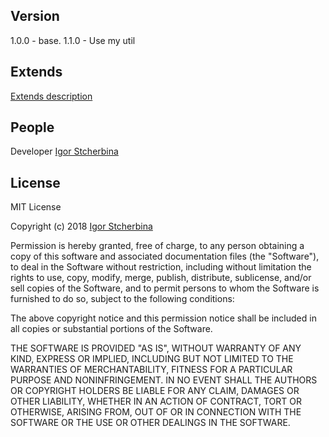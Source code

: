 
## Version
1.0.0 - base.
1.1.0 - Use my util

## Extends
[Extends description](https://github.com/eagle7410/fsp-eagle/blob/master/ext.md)

## People
Developer [Igor Stcherbina](https://drive.google.com/file/d/1tm6j8uGoeEbaVDYKlsQlkkxAD5WMXp3-/view?usp=sharing)

## License

MIT License

Copyright (c) 2018 [Igor Stcherbina](https://github.com/eagle7410)

Permission is hereby granted, free of charge, to any person obtaining a copy
of this software and associated documentation files (the "Software"), to deal
in the Software without restriction, including without limitation the rights
to use, copy, modify, merge, publish, distribute, sublicense, and/or sell
copies of the Software, and to permit persons to whom the Software is
furnished to do so, subject to the following conditions:

The above copyright notice and this permission notice shall be included in all
copies or substantial portions of the Software.

THE SOFTWARE IS PROVIDED "AS IS", WITHOUT WARRANTY OF ANY KIND, EXPRESS OR
IMPLIED, INCLUDING BUT NOT LIMITED TO THE WARRANTIES OF MERCHANTABILITY,
FITNESS FOR A PARTICULAR PURPOSE AND NONINFRINGEMENT. IN NO EVENT SHALL THE
AUTHORS OR COPYRIGHT HOLDERS BE LIABLE FOR ANY CLAIM, DAMAGES OR OTHER
LIABILITY, WHETHER IN AN ACTION OF CONTRACT, TORT OR OTHERWISE, ARISING FROM,
OUT OF OR IN CONNECTION WITH THE SOFTWARE OR THE USE OR OTHER DEALINGS IN THE
SOFTWARE.

